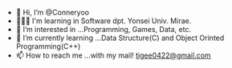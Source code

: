 - 👋 Hi, I’m @Conneryoo
- 🧑🏻‍🏫 I'm learning in Software dpt. Yonsei Univ. Mirae.
- 👀 I’m interested in ...Programming, Games, Data, etc.
- 🌱 I’m currently learning ...Data Structure(C) and Object Orinted Programming(C++)
- 📫 How to reach me ...with my mail! tigee0422@gmail.com

<!---
Conneryoo/Conneryoo is a ✨ special ✨ repository because its `README.md` (this file) appears on your GitHub profile.
You can click the Preview link to take a look at your changes.
--->
